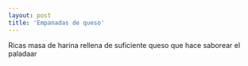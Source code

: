 ```yaml
---
layout: post
title: 'Empanadas de queso'
---
```


Ricas masa de harina rellena de suficiente queso que hace saborear el paladaar
